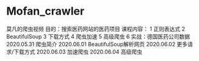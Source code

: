 # Mofan_crawler
莫凡的爬虫视频
目的：搜索医药网站的医药项目
课程内容：
1 正则表达式
2 BeautifulSoup
3 下载方式
4 爬虫加速
5 高级爬虫
6 实战：德国医药公司数据
2020.05.31 爬虫简介
2020.06.01 BeautifulSoup解析网页
2020.06.02 更多请求/下载方式
2020.06.03 加速爬虫
2020.06.04 高级爬虫

